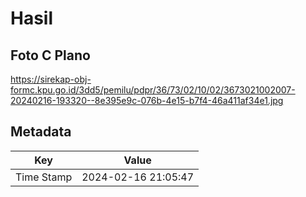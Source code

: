 # Hasil

## Foto C Plano

https://sirekap-obj-formc.kpu.go.id/3dd5/pemilu/pdpr/36/73/02/10/02/3673021002007-20240216-193320--8e395e9c-076b-4e15-b7f4-46a411af34e1.jpg


## Metadata

| Key        | Value               |
| ---------- | ------------------- |
| Time Stamp | 2024-02-16 21:05:47 |



